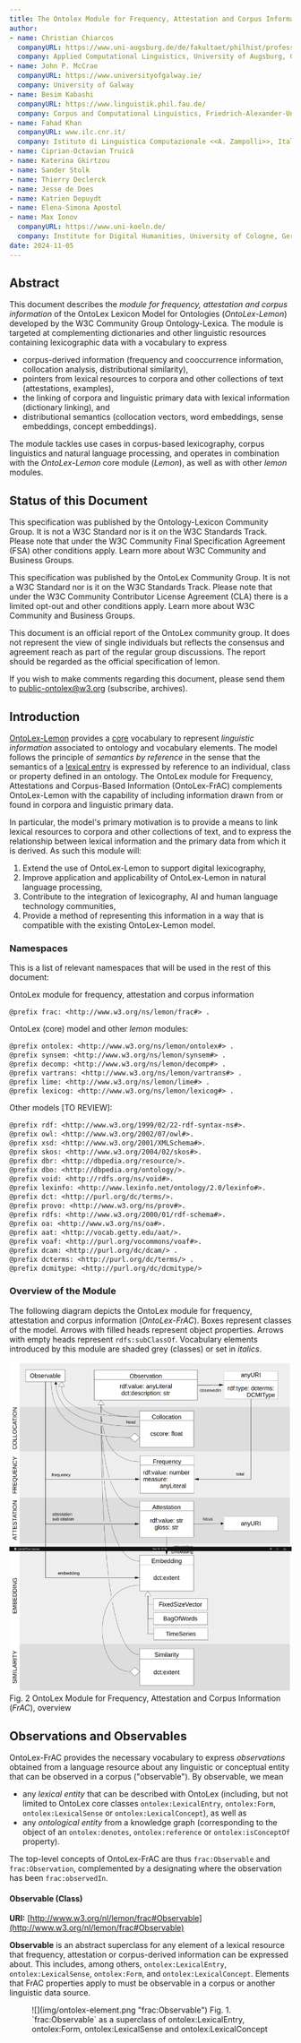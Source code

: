 ```yaml
---
title: The Ontolex Module for Frequency, Attestation and Corpus Information
author:
- name: Christian Chiarcos
  companyURL: https://www.uni-augsburg.de/de/fakultaet/philhist/professuren/angewandte-computerlinguistik/
  company: Applied Computational Linguistics, University of Augsburg, Germany
- name: John P. McCrae
  companyURL: https://www.universityofgalway.ie/
  company: University of Galway
- name: Besim Kabashi
  companyURL: https://www.linguistik.phil.fau.de/
  company: Corpus and Computational Linguistics, Friedrich-Alexander-Universität Erlangen-Nürnberg, Germany
- name: Fahad Khan
  companyURL: www.ilc.cnr.it/
  company: Istituto di Linguistica Computazionale <<A. Zampolli>>, Italy
- name: Ciprian-Octavian Truică
- name: Katerina Gkirtzou
- name: Sander Stolk
- name: Thierry Declerck
- name: Jesse de Does
- name: Katrien Depuydt
- name: Elena-Simona Apostol
- name: Max Ionov
  companyURL: https://www.uni-koeln.de/
  company: Institute for Digital Humanities, University of Cologne, Germany
date: 2024-11-05
---
```


<section id="abstract">

## Abstract

This document describes the _module for frequency, attestation and corpus information_ of the OntoLex Lexicon Model for Ontologies (_OntoLex-Lemon_) developed by the W3C Community Group Ontology-Lexica. The module is targeted at complementing dictionaries and other linguistic resources containing lexicographic data with a vocabulary to express

*   corpus-derived information (frequency and cooccurrence information, collocation analysis, distributional similarity),
*   pointers from lexical resources to corpora and other collections of text (attestations, examples),
*   the linking of corpora and linguistic primary data with lexical information (dictionary linking), and
*   distributional semantics (collocation vectors, word embeddings, sense embeddings, concept embeddings).

The module tackles use cases in corpus-based lexicography, corpus linguistics and natural language processing, and operates in combination with the _OntoLex-Lemon_ core module (_Lemon_), as well as with other _lemon_ modules.
</section>

<section id="sotd">

## Status of this Document

 This specification was published by the Ontology-Lexicon Community Group. It is not a W3C Standard nor is it on the W3C Standards Track. Please note that under the W3C Community Final Specification Agreement (FSA) other conditions apply. Learn more about W3C Community and Business Groups.

This specification was published by the OntoLex Community Group. It is not a W3C Standard nor is it on the W3C Standards Track. Please note that under the W3C Community Contributor License Agreement (CLA) there is a limited opt-out and other conditions apply. Learn more about W3C Community and Business Groups.

This document is an official report of the OntoLex community group. It does not represent the view of single individuals but reflects the consensus and agreement reach as part of the regular group discussions. The report should be regarded as the official specification of lemon.

If you wish to make comments regarding this document, please send them to public-ontolex@w3.org (subscribe, archives).

</section>

<section id="introduction">

## Introduction


[OntoLex-Lemon](https://www.w3.org/2016/05/ontolex/) provides a [core](https://www.w3.org/2016/05/ontolex/#core) vocabulary to represent _linguistic information_ associated to ontology and vocabulary elements. The model follows the principle of _semantics by reference_ in the sense that the semantics of a [lexical entry](https://www.w3.org/2016/05/ontolex/#LexicalEntry) is expressed by reference to an individual, class or property defined in an ontology. The OntoLex module for Frequency, Attestations and Corpus-Based Information (OntoLex-FrAC) complements OntoLex-Lemon with the capability of including information drawn from or found in corpora and linguistic primary data.

In particular, the model's primary motivation is to provide a means to link lexical resources to corpora and other collections of text, and to express the relationship between lexical information and the primary data from which it is derived. As such this module will:

1.  Extend the use of OntoLex-Lemon to support digital lexicography,
2.  Improve application and applicability of OntoLex-Lemon in natural language processing,
3.  Contribute to the integration of lexicography, AI and human language technology communities,
4.  Provide a method of representing this information in a way that is compatible with the existing OntoLex-Lemon model.

<section id="namespaces">

### Namespaces

This is a list of relevant namespaces that will be used in the rest of this document:

OntoLex module for frequency, attestation and corpus information

```
@prefix frac: <http://www.w3.org/ns/lemon/frac#> .
```

OntoLex (core) model and other _lemon_ modules:

```
@prefix ontolex: <http://www.w3.org/ns/lemon/ontolex#> .
@prefix synsem: <http://www.w3.org/ns/lemon/synsem#> .
@prefix decomp: <http://www.w3.org/ns/lemon/decomp#> .
@prefix vartrans: <http://www.w3.org/ns/lemon/vartrans#> .
@prefix lime: <http://www.w3.org/ns/lemon/lime#> .
@prefix lexicog: <http://www.w3.org/ns/lemon/lexicog#> .
```

Other models [TO REVIEW]:

```
@prefix rdf: <http://www.w3.org/1999/02/22-rdf-syntax-ns#>.
@prefix owl: <http://www.w3.org/2002/07/owl#>.
@prefix xsd: <http://www.w3.org/2001/XMLSchema#>.
@prefix skos: <http://www.w3.org/2004/02/skos#>.
@prefix dbr: <http://dbpedia.org/resource/>.
@prefix dbo: <http://dbpedia.org/ontology/>.
@prefix void: <http://rdfs.org/ns/void#>.
@prefix lexinfo: <http://www.lexinfo.net/ontology/2.0/lexinfo#>.
@prefix dct: <http://purl.org/dc/terms/>.
@prefix provo: <http://www.w3.org/ns/prov#>.
@prefix rdfs: <http://www.w3.org/2000/01/rdf-schema#>.
@prefix oa: <http://www.w3.org/ns/oa#>.
@prefix aat: <http://vocab.getty.edu/aat/>.
@prefix voaf: <http://purl.org/vocommons/voaf#>.
@prefix dcam: <http://purl.org/dc/dcam/> .
@prefix dcterms: <http://purl.org/dc/terms/> .
@prefix dcmitype: <http://purl.org/dc/dcmitype/> 

```
</section>

<section id="overview">

### Overview of the Module

The following diagram depicts the OntoLex module for frequency, attestation and corpus information (_OntoLex-FrAC_). Boxes represent classes of the model. Arrows with filled heads represent object properties. Arrows with empty heads represent `rdfs:subClassOf`. Vocabulary elements introduced by this module are shaded grey (classes) or set in _italics_.


![](https://raw.githubusercontent.com/acoli-repo/frac-addenda/master/img/diagram-2023.png)
Fig. 2 OntoLex Module for Frequency, Attestation and Corpus Information (_FrAC_), overview 

</section>
</section>

<section id="observations">

## Observations and Observables

OntoLex-FrAC provides the necessary vocabulary to express *observations* obtained from a language resource about any linguistic or conceptual entity that can be observed in a corpus ("observable"). By observable, we mean 

- any *lexical entity* that can be described with OntoLex (including, but not limited to OntoLex core classes `ontolex:LexicalEntry`, `ontolex:Form`, `ontolex:LexicalSense` or `ontolex:LexicalConcept`), as well as
- any *ontological entity* from a knowledge graph (corresponding to the object of an `ontolex:denotes`, `ontolex:reference` or `ontolex:isConceptOf` property). 

The top-level concepts of OntoLex-FrAC are thus `frac:Observable` and `frac:Observation`, complemented by a designating where the observation has been `frac:observedIn`.

<section class="entity">

#### Observable (Class)

**URI:** [http://www.w3.org/nl/lemon/frac#Observable](http://www.w3.org/nl/lemon/frac#Observable)

**Observable** is an abstract superclass for any element of a lexical resource that frequency, attestation or corpus-derived information can be expressed about. This includes, among others, `ontolex:LexicalEntry`, `ontolex:LexicalSense`, `ontolex:Form`, and `ontolex:LexicalConcept`. Elements that FrAC properties apply to  must be observable in a corpus or another linguistic data source.
</div>

</section>

<figure>
![](img/ontolex-element.png "frac:Observable")
Fig. 1. `frac:Observable` as a superclass of ontolex:LexicalEntry, ontolex:Form, ontolex:LexicalSense and ontolex:LexicalConcept
</figure>

</section>


